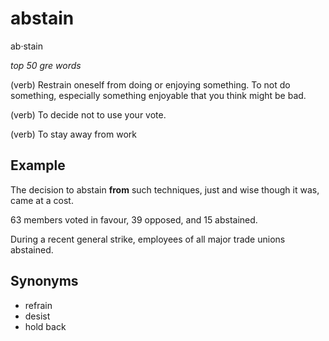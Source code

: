 # abstain

ab·stain

*top 50 gre words*

(verb) Restrain oneself from doing or enjoying something. To not do something, especially something enjoyable that you think might be bad.

(verb) To decide not to use your vote.

(verb) To stay away from work

## Example

The decision to abstain **from** such techniques, just and wise though it was, came at a cost.

63 members voted in favour, 39 opposed, and 15 abstained.

During a recent general strike, employees of all major trade unions abstained.

## Synonyms

+ refrain
+ desist
+ hold back
